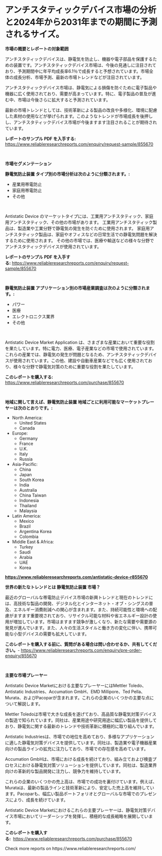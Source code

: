 <p><h1>アンチスタティックデバイス市場の分析と2024年から2031年までの期間に予測されるサイズ。</h1></p><p><strong>市場の概要とレポートの対象範囲</strong></p>
<p><p>アンチスタティックデバイスは、静電気を防止し、機器や電子部品を保護するための装置です。アンチスタティックデバイス市場は、今後の見通しに注目されており、予測期間中に年平均成長率6.1％で成長すると予想されています。市場全体の成長分析、市場予測、最新の市場トレンドなどが注目されています。</p><p>アンチスタティックデバイス市場は、静電気による損傷を防ぐために電子製品や機器に広く使用されており、需要が高まっています。特に、電子製品の普及が進む中、市場は今後さらに拡大すると予測されています。</p><p>最新の市場トレンドとしては、技術革新による製品の改良や多様化、環境に配慮した素材の使用などが挙げられます。このようなトレンドが市場成長を後押しし、アンチスタティックデバイス市場が今後ますます注目されることが期待されています。</p></p>
<p><strong>レポートのサンプル PDF を入手する:</strong> <a href="https://www.reliableresearchreports.com/enquiry/request-sample/855670">https://www.reliableresearchreports.com/enquiry/request-sample/855670</a></p>
<p>&nbsp;</p>
<p><strong>市場セグメンテーション</strong></p>
<p><strong>静電気防止装置 タイプ別の市場分析は次のように分類されます。:</strong></p>
<p><ul><li>産業用帯電防止</li><li>家庭用帯電防止</li><li>その他</li></ul></p>
<p>&nbsp;</p>
<p><p>Antistatic Device のマーケットタイプには、工業用アンチスタティック、家庭用アンチスタティック、その他の市場があります。 工業用アンチスタティック製品は、製造業や工業分野で静電気の発生を防ぐために使用されます。 家庭用アンチスタティック製品は、家庭やオフィスなどの日常生活での静電気問題を解決するために使用されます。 その他の市場では、医療や輸送などの様々な分野でアンチスタティックデバイスが使用されています。</p></p>
<p><strong>レポートのサンプル PDF を入手する:</strong>&nbsp;<a href="https://www.reliableresearchreports.com/enquiry/request-sample/855670">https://www.reliableresearchreports.com/enquiry/request-sample/855670</a></p>
<p>&nbsp;</p>
<p><strong> 静電気防止装置 アプリケーション別の市場産業調査は次のように分類されます。:</strong></p>
<p><ul><li>パワー</li><li>医療</li><li>エレクトロニクス業界</li><li>その他</li></ul></p>
<p>&nbsp;</p>
<p><p> Antistatic Device Market Application は、さまざまな産業において重要な役割を果たしています。特に電力、医療、電子産業などの市場で使用されています。これらの産業では、静電気の発生が問題となるため、アンチスタティックデバイスが使用されています。この他、建設や自動車産業などでも広く使用されており、様々な分野で静電気対策のために重要な役割を果たしています。</p></p>
<p><strong>このレポートを購入する:</strong>&nbsp; <a href="https://www.reliableresearchreports.com/purchase/855670">https://www.reliableresearchreports.com/purchase/855670</a></p>
<p>&nbsp;</p>
<p><strong>地域に関して言えば、静電気防止装置 地域ごとに利用可能なマーケットプレーヤーは次のとおりです。:</strong></p>
<p><ul>
    <li>
        North America:
        <ul>
            <li>United States</li>
            <li>Canada</li>
        </ul>
    </li>
    <li>
        Europe:
        <ul>
            <li>Germany</li>
            <li>France</li>
            <li>U.K.</li>
            <li>Italy</li>
            <li>Russia</li>
        </ul>
    </li>
    <li>
        Asia-Pacific:
        <ul>
            <li>China</li>
            <li>Japan</li>
            <li>South Korea</li>
            <li>India</li>
            <li>Australia</li>
            <li>China Taiwan</li>
            <li>Indonesia</li>
            <li>Thailand</li>
            <li>Malaysia</li>
        </ul>
    </li>
    <li>
        Latin America:
        <ul>
            <li>Mexico</li>
            <li>Brazil</li>
            <li>Argentina Korea</li>
            <li>Colombia</li>
        </ul>
    </li>
    <li>
        Middle East & Africa:
        <ul>
            <li>Turkey</li>
            <li>Saudi</li>
            <li>Arabia</li>
            <li>UAE</li>
            <li>Korea</li>
        </ul>
    </li>
    </ul></p>
<p><strong><a href="https://www.reliableresearchreports.com/antistatic-device-r855670">https://www.reliableresearchreports.com/antistatic-device-r855670</a></strong>&nbsp;</p>
<p><strong>世界の新たなトレンドとは 静電気防止装置 市場？</strong></p>
<p><p>最近のグローバルな帯電防止デバイス市場の新興トレンドと現在のトレンドには、高技術な製品の開発、デジタル化とインターネット・オブ・シングスの普及、エネルギー消費削減への関心が含まれます。また、持続可能性と環境への配慮がますます重要視されており、リサイクル可能な材料や省エネルギー設計の使用が増加しています。市場はますます競争が激しくなり、新たな需要や需要源の発見が進んでいます。また、人々の生活スタイルと働き方の変化に伴い、携帯可能な小型デバイスの需要も拡大しています。</p></p>
<p><strong>このレポートを購入する前に、質問がある場合は問い合わせるか、共有してください。</strong>- <a href="https://www.reliableresearchreports.com/enquiry/pre-order-enquiry/855670">https://www.reliableresearchreports.com/enquiry/pre-order-enquiry/855670</a></p>
<p>&nbsp;</p>
<p><strong>主要な市場プレーヤー</strong></p>
<p><p>Antistatic Device Marketにおける主要なプレーヤーにはMettler Toledo、Antistatic Industries、Accumation GmbH、EMD Millipore、Ted Pella、Murata、およびPacoparが含まれます。これらの企業のいくつかの主要な点について解説します。</p><p>Mettler Toledoは市場で大きな成長を遂げており、高品質な静電気対策デバイスの製造で知られています。同社は、産業用途や研究用途に幅広い製品を提供しており、静電気に関する最新のトレンドや技術革新に積極的に取り組んでいます。</p><p>Antistatic Industriesは、市場での地位を高めており、多様なアプリケーションに適した静電気対策デバイスを提供しています。同社は、製造業や電子機器産業向けの製品ラインの拡充に注力しており、市場での存在感を高めています。</p><p>Accumation GmbHは、市場における成長を続けており、組み立ておよび検査プロセスにおける静電気対策ソリューションを提供しています。同社は、製造業界向けの革新的な製品開発に注力し、競争力を維持しています。</p><p>これらの企業のいくつかの売上高は、市場での成功を裏付けています。例えば、Murataは、最新の製品ラインと技術革新により、安定した売上高を維持しています。Pacoparも、幅広い製品ポートフォリオとグローバルな市場でのプレゼンスにより、成長を続けています。</p><p>Antistatic Device Marketにおけるこれらの主要プレーヤーは、静電気対策デバイス市場においてリーダーシップを発揮し、積極的な成長戦略を展開しています。</p></p>
<p><strong>このレポートを購入する:</strong>&nbsp;&nbsp;<a href="https://www.reliableresearchreports.com/purchase/855670">https://www.reliableresearchreports.com/purchase/855670</a></p>
<p>Check more reports on https://www.reliableresearchreports.com/</p>